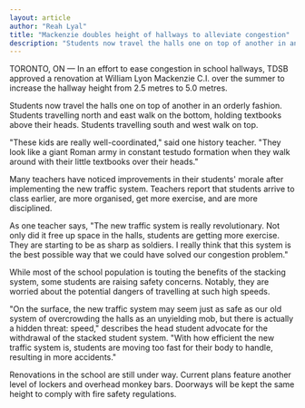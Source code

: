 ```yaml
---
layout: article
author: "Reah Lyal"
title: "Mackenzie doubles height of hallways to alleviate congestion"
description: "Students now travel the halls one on top of another in an orderly fashion."
---
```


TORONTO, ON — In an effort to ease congestion in school hallways, TDSB approved a renovation at William Lyon Mackenzie C.I. over the summer to increase the hallway height from 2.5 metres to 5.0 metres.

Students now travel the halls one on top of another in an orderly fashion. Students travelling north and east walk on the bottom, holding textbooks above their heads. Students travelling south and west walk on top.

"These kids are really well-coordinated," said one history teacher. "They look like a giant Roman army in constant testudo formation when they walk around with their little textbooks over their heads."

Many teachers have noticed improvements in their students' morale after implementing the new traffic system. Teachers report that students arrive to class earlier, are more organised, get more exercise, and are more disciplined.

As one teacher says, "The new traffic system is really revolutionary. Not only did it free up space in the halls, students are getting more exercise. They are starting to be as sharp as soldiers. I really think that this system is the best possible way that we could have solved our congestion problem."

While most of the school population is touting the benefits of the stacking system, some students are raising safety concerns. Notably, they are worried about the potential dangers of travelling at such high speeds.

"On the surface, the new traffic system may seem just as safe as our old system of overcrowding the halls as an unyielding mob, but there is actually a hidden threat: speed," describes the head student advocate for the withdrawal of the stacked student system. "With how efficient the new traffic system is, students are moving too fast for their body to handle, resulting in more accidents."

Renovations in the school are still under way. Current plans feature another level of lockers and overhead monkey bars. Doorways will be kept the same height to comply with fire safety regulations.
